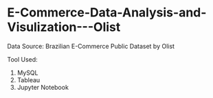 # E-Commerce-Data-Analysis-and-Visulization---Olist

Data Source: Brazilian E-Commerce Public Dataset by Olist

Tool Used:
1. MySQL
2. Tableau
3. Jupyter Notebook
